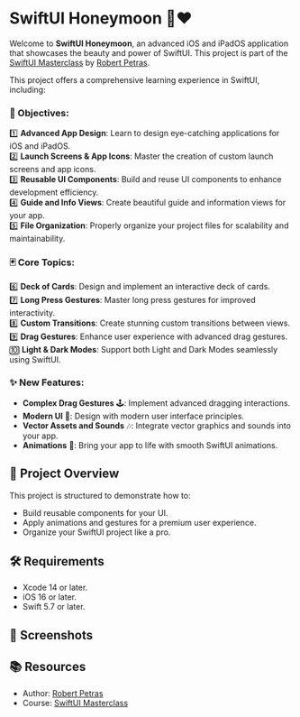 # SwiftUI Honeymoon 🌙❤️

Welcome to **SwiftUI Honeymoon**, an advanced iOS and iPadOS application that showcases the beauty and power of SwiftUI. This project is part of the [SwiftUI Masterclass](https://swiftuimasterclass.com) by [Robert Petras](https://robertpetras.com). 

This project offers a comprehensive learning experience in SwiftUI, including:

### 🎯 Objectives:

1️⃣ **Advanced App Design**: Learn to design eye-catching applications for iOS and iPadOS.  
2️⃣ **Launch Screens & App Icons**: Master the creation of custom launch screens and app icons.  
3️⃣ **Reusable UI Components**: Build and reuse UI components to enhance development efficiency.  
4️⃣ **Guide and Info Views**: Create beautiful guide and information views for your app.  
5️⃣ **File Organization**: Properly organize your project files for scalability and maintainability.  


### 🃏 Core Topics:

6️⃣ **Deck of Cards**: Design and implement an interactive deck of cards.  
7️⃣ **Long Press Gestures**: Master long press gestures for improved interactivity.  
8️⃣ **Custom Transitions**: Create stunning custom transitions between views.  
9️⃣ **Drag Gestures**: Enhance user experience with advanced drag gestures.  
🔟 **Light & Dark Modes**: Support both Light and Dark Modes seamlessly using SwiftUI.  


### ✨ New Features:

- **Complex Drag Gestures** 🕹️: Implement advanced dragging interactions.  
- **Modern UI** 🎨: Design with modern user interface principles.  
- **Vector Assets and Sounds** 🎶: Integrate vector graphics and sounds into your app.  
- **Animations** 🔄: Bring your app to life with smooth SwiftUI animations.  


## 📂 Project Overview

This project is structured to demonstrate how to:

- Build reusable components for your UI.  
- Apply animations and gestures for a premium user experience.  
- Organize your SwiftUI project like a pro.  

## 🛠️ Requirements

- Xcode 14 or later.  
- iOS 16 or later.  
- Swift 5.7 or later.  

## 📸 Screenshots

## 📚 Resources

- Author: [Robert Petras](https://twitter.com/robertpetras)  
- Course: [SwiftUI Masterclass](https://swiftuimasterclass.com)  
